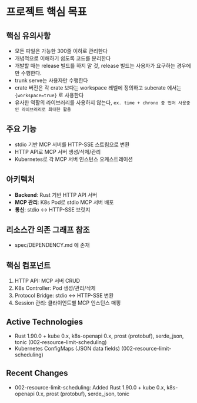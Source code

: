 # 프로젝트 핵심 목표

## 핵심 유의사항
- 모든 파일은 가능한 300줄 이하로 관리한다
- 개념적으로 이해하기 쉽도록 코드를 분리한다
- 개발할 때는 release 빌드를 하지 말 것, release 빌드는 사용자가 요구하는 경우에만 수행한다.
- trunk serve는 사용자만 수행한다
- crate 버전은 각 crate 보다는 workspace 레벨에 정의하고 subcrate 에서는 `{workspace=true}` 로 사용한다
- 유사한 역활의 라이브러리를 사용하지 않는다, `ex. time + chrono 중 먼저 사용중인 라이브러리로 최대한 활용`

## 주요 기능
- stdio 기반 MCP 서버를 HTTP-SSE 스트림으로 변환
- HTTP API로 MCP 서버 생성/삭제/관리
- Kubernetes로 각 MCP 서버 인스턴스 오케스트레이션

## 아키텍처
- **Backend**: Rust 기반 HTTP API 서버
- **MCP 관리**: K8s Pod로 stdio MCP 서버 배포
- **통신**: stdio ↔ HTTP-SSE 브릿지

## 리소스간 의존 그래프 참조
- spec/DEPENDENCY.md 에 존재

## 핵심 컴포넌트
1. HTTP API: MCP 서버 CRUD
2. K8s Controller: Pod 생성/관리/삭제
3. Protocol Bridge: stdio ↔ HTTP-SSE 변환
4. Session 관리: 클라이언트별 MCP 인스턴스 매핑

## Active Technologies
- Rust 1.90.0 + kube 0.x, k8s-openapi 0.x, prost (protobuf), serde_json, tonic (002-resource-limit-scheduling)
- Kubernetes ConfigMaps (JSON data fields) (002-resource-limit-scheduling)

## Recent Changes
- 002-resource-limit-scheduling: Added Rust 1.90.0 + kube 0.x, k8s-openapi 0.x, prost (protobuf), serde_json, tonic
